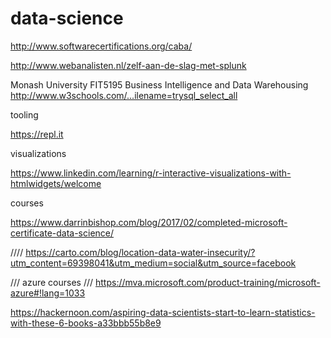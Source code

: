 # data-science

http://www.softwarecertifications.org/caba/

http://www.webanalisten.nl/zelf-aan-de-slag-met-splunk

Monash University FIT5195 Business Intelligence and Data Warehousing
http://www.w3schools.com/...ilename=trysql_select_all

tooling

https://repl.it


visualizations

https://www.linkedin.com/learning/r-interactive-visualizations-with-htmlwidgets/welcome




courses

https://www.darrinbishop.com/blog/2017/02/completed-microsoft-certificate-data-science/

////
https://carto.com/blog/location-data-water-insecurity/?utm_content=69398041&utm_medium=social&utm_source=facebook



/// azure courses ///
https://mva.microsoft.com/product-training/microsoft-azure#!lang=1033

https://hackernoon.com/aspiring-data-scientists-start-to-learn-statistics-with-these-6-books-a33bbb55b8e9

